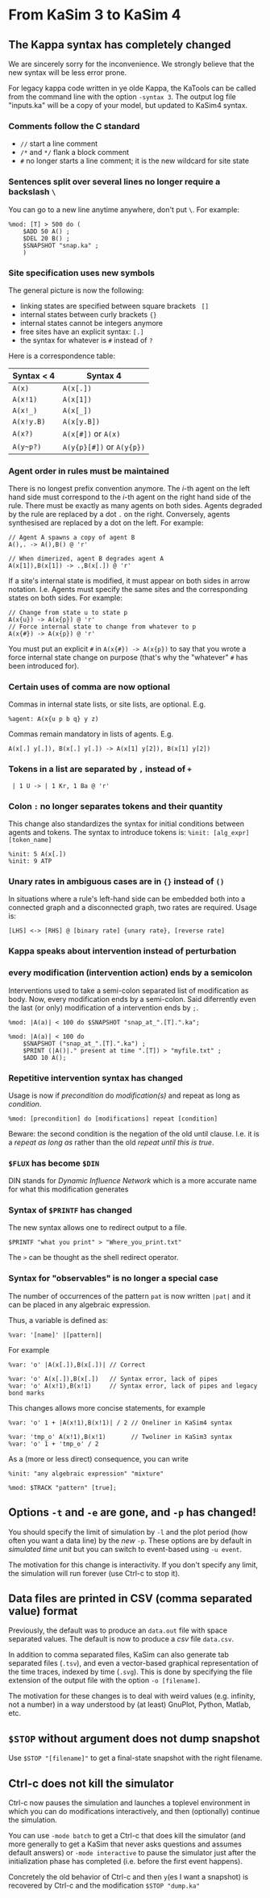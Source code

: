 # From KaSim 3 to KaSim 4

## The Kappa syntax has completely changed

We are sincerely sorry for the inconvenience. We strongly believe that
the new syntax will be less error prone.

For legacy kappa code written in ye olde Kappa, the KaTools can be
called from the command line with the option `-syntax 3`. The output log
file "inputs.ka" will be a copy of your model, but updated to KaSim4
syntax.

### Comments follow the C standard

* `//` start a line comment
* `/*` and `*/` flank a block comment
* `#` no longer starts a line comment; it is the new wildcard for site
state

### Sentences split over several lines no longer require a backslash `\`

You can go to a new line anytime anywhere, don't put `\`. For example:
```
%mod: [T] > 500 do (
    $ADD 50 A() ;
    $DEL 20 B() ;
    $SNAPSHOT "snap.ka" ;
    )
```

### Site specification uses new symbols

The general picture is now the following:

  * linking states are specified between square brackets ` []`
  * internal states between curly brackets `{}`
  * internal states cannot be integers anymore
  * free sites have an explicit syntax: `[.]`
  * the syntax for whatever is `#` instead of `?`

Here is a correspondence table:

Syntax < 4 | Syntax 4
----------|----------
`A(x)` | `A(x[.])`
`A(x!1)` | `A(x[1])`
`A(x!_)` | `A(x[_])`
`A(x!y.B)` | `A(x[y.B])`
`A(x?)` | `A(x[#])` or `A(x)`
`A(y~p?)` | `A(y{p}[#])` or `A(y{p})`

### Agent order in rules must be maintained

There is no longest prefix convention anymore. The _i_-th agent on the
left hand side must correspond to the _i_-th agent on the right hand
side of the rule. There must be exactly as many agents on both sides.
Agents degraded by the rule are replaced by a dot `.` on the right.
Conversely, agents synthesised are replaced by a dot on the left. For
example:
```
// Agent A spawns a copy of agent B
A(),. -> A(),B() @ 'r'

// When dimerized, agent B degrades agent A
A(x[1]),B(x[1]) -> .,B(x[.]) @ 'r'
```

If a site's internal state is modified, it must appear on both sides in
arrow notation. I.e. Agents must specify the same sites and the
corresponding states on both sides. For example:

```
// Change from state u to state p
A(x{u}) -> A(x{p}) @ 'r'
// Force internal state to change from whatever to p
A(x{#}) -> A(x{p}) @ 'r'
```

You must put an explicit `#` in `A(x{#}) -> A(x{p})` to
say that you wrote a force internal state change on purpose (that's
why the "whatever" `#` has been introduced for).

### Certain uses of comma are now optional

Commas in internal state lists, or site lists, are optional. E.g.
```
%agent: A(x{u p b q} y z)
```

Commas remain mandatory in lists of agents. E.g.
```
A(x[.] y[.]), B(x[.] y[.]) -> A(x[1] y[2]), B(x[1] y[2])
```

### Tokens in a list are separated by `,` instead of `+`

```
 | 1 U -> | 1 Kr, 1 Ba @ 'r'
```

### Colon `:` no longer separates tokens and their quantity
This change also standardizes the syntax for initial conditions between
agents and tokens. The syntax to introduce tokens is:
 `%init: [alg_expr] [token_name]`

```
%init: 5 A(x[.])
%init: 9 ATP
```

### Unary rates in ambiguous cases are in `{}` instead of `()`
In situations where a rule's left-hand side can be embedded both into a
connected graph and a disconnected graph, two rates are required. Usage
is:
```
[LHS] <-> [RHS] @ [binary rate] {unary rate}, [reverse rate]
```

### Kappa speaks about intervention instead of perturbation

### every modification (intervention action) ends by a semicolon

Interventions used to take a semi-colon separated list of modification
as body. Now, every modification ends by a semi-colon. Said
diferrently even the last (or only) modification of a intervention
ends by `;`.

```
%mod: |A(a)| < 100 do $SNAPSHOT "snap_at_".[T].".ka";
```

```
%mod: |A(a)| < 100 do
    $SNAPSHOT ("snap_at_".[T].".ka") ;
    $PRINT (|A()|." present at time ".[T]) > "myfile.txt" ;
    $ADD 10 A();
```

### Repetitive intervention syntax has changed
Usage is now if _precondition_ do _modification(s)_ and repeat as long
as _condition_.

```
%mod: [precondition] do [modifications] repeat [condition]
```

Beware: the second condition is the negation of the old until clause.
I.e. it is a _repeat as long as_ rather than the old _repeat until this
is true_.

### `$FLUX` has become `$DIN`
DIN stands for _Dynamic Influence Network_ which is a more accurate name
for what this modification generates

### Syntax of `$PRINTF` has changed
The new syntax allows one to redirect output to a file.

```
$PRINTF "what you print" > "Where_you_print.txt"
```

The `>` can be thought as the shell redirect operator.

### Syntax for "observables" is no longer a special case

The number of occurrences of the pattern `pat` is now written `|pat|`
and it can be placed in any algebraic expression.

Thus, a variable is defined as:
```
%var: '[name]' |[pattern]|
```
For example
```
%var: 'o' |A(x[.]),B(x[.])| // Correct

%var: 'o' A(x[.]),B(x[.])   // Syntax error, lack of pipes
%var: 'o' A(x!1),B(x!1)     // Syntax error, lack of pipes and legacy bond marks
```


This changes allows more concise statements, for example
```
%var: 'o' 1 + |A(x!1),B(x!1)| / 2 // Oneliner in KaSim4 syntax

%var: 'tmp_o' A(x!1),B(x!1)       // Twoliner in KaSim3 syntax
%var: 'o' 1 + 'tmp_o' / 2
```

As a (more or less direct) consequence, you can write
```
%init: "any algebraic expression" "mixture"

%mod: $TRACK "pattern" [true];
```


## Options `-t` and `-e` are gone, and `-p` has changed!

You should specify the limit of simulation by `-l` and the plot period
(how often you want a data line) by the _new_ `-p`. These options are
by default in _simulated time unit_ but you can switch to event-based
using `-u event`.

The motivation for this change is interactivity. If you don't specify
any limit, the simulation will run forever (use Ctrl-c to stop it).

## Data files are printed in CSV (comma separated value) format
Previously, the default was to produce an `data.out` file with space
separated values.  The default is now to produce a _csv_ file
`data.csv`.

In addition to comma separated files, KaSim can also generate tab
separated files (`.tsv`), and even a vector-based graphical
representation of the time traces, indexed by time (`.svg`).
This is done by specifying the file extension of the output file with
the option `-o [filename]`.

The motivation for these changes is to deal with weird values
(e.g. infinity, not a number) in a way understood by (at least)
GnuPlot, Python, Matlab, etc.

## `$STOP` without argument does not dump snapshot

Use `$STOP "[filename]"` to get a final-state snapshot with the right
filename.

## Ctrl-c does not kill the simulator

Ctrl-c now pauses the simulation and launches a toplevel environment
in which you can do modifications interactively, and then (optionally)
continue the simulation.

You can use `-mode batch` to get a Ctrl-c that does kill the simulator
(and more generally to get a KaSim that never asks questions and assumes
default answers) or `-mode interactive` to pause the simulator just
after the initialization phase has completed (i.e. before the first
event happens).

Concretely the old behavior of Ctrl-c and then `y`(es I want a snapshot)
is recovered by Ctrl-c and the modification `$STOP "dump.ka"`
